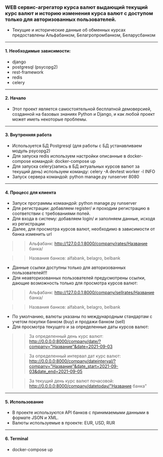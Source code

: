 ### WEB сервис-агрегатор курса валют выдающий текущий курс валют и историю изменения курса валют с доступом только для авторизованных пользователей.
* Текущие и исторические данные об обменных курсах предоставлены Альфабанком, Белагропромбанком, Беларусбанком

---

#### 1. Необходимые зависимости:
* django
* postgresql (psycopg2)
* rest-framework
* redis
* celery
---

#### 2. Начало
* Этот проект является самостоятельной бесплатной демоверсией, созданной на базовых знаниях Python и Django, и как любой проект может иметь некоторые проблемы. 
---

#### 3. Внутренняя работа
* Используется БД Postgresql (для работы с БД устанавливаем модуль psycopg2)
* Для запуска redis используем настройки описанные в docker-compose командой: docker-compose up
* Для запуска celery(запись в БД актуальных курсов валют за текущий день) используем команду: celery -A devtest worker -l INFO
* Запуск сервера командой: python manage.py runserver 8080
---

#### 4. Процесс для клиента
* Запуск программы комаандой: python manage.py runserver
* Для регистрации: добавляем register/ и проходим регистрацию в соответствии с требованиями полей.
* Для входа в систему: добавляем login/ и заполняем данные, исходя из регистрации
* Далее, для просмотра курсов валют, необходимо в зависимости от банка изменить url 
> > Альфабанк: http://127.0.0.1:8000/company/rates/Название банка/

> > Названия банков: alfabank, belagro, belbank
* Данные ссылки доступны только для авторизованных пользователей!!!
* Для неавторизованных пользователей предусмотрены ссылки, дающие возможность только для просмотра курсов валют:
> > Альфабанк: http://127.0.0.1:8000/company/sellrates/Название банка/

> > Названия банков: alfabank, belagro, belbank
* По умолчанию, валюты указаны по международным стандартам с учетом покупки банком (buy) и продажи банком (sell)
* Для просмотра текущего и за определенные даты курсов валют:
> > За определенный день курс валют: http://0.0.0.0:8000/company/date/?company="Название"&date=2021-09-03
> 
> > За определенный интервал дат курс валют: http://0.0.0.0:8000/company/dateinterval/?company="Название"&date_start=2021-09-03&date_end=2021-09-05
>
> > За текущий день курс валют почасовой: http://0.0.0.0:8000/company/datetoday/"Название банка"
> 
---
#### 5. Использование
* В проекте используются API банков с принимаемыми данными в формате JSON и XML.
* Валюты используемые в проекте: EUR, USD, RUR
---

#### 6. Terminal
* docker-compose up
